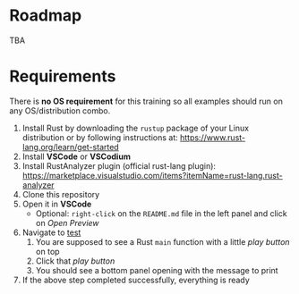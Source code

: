 # Roadmap

TBA

# Requirements

There is **no OS requirement** for this training so all examples should run on any OS/distribution combo.

1. Install Rust by downloading the `rustup` package of your Linux distribution or by following instructions at: https://www.rust-lang.org/learn/get-started  
1. Install **VSCode** or **VSCodium** 
1. Install RustAnalyzer plugin (official rust-lang plugin): https://marketplace.visualstudio.com/items?itemName=rust-lang.rust-analyzer
1. Clone this repository
1. Open it in **VSCode**
    * Optional: `right-click` on the `README.md` file in the left panel and click on *Open Preview*
1. Navigate to [test](exercises/hello/src/main.rs)
    1. You are supposed to see a Rust `main` function with a little *play button* on top
    1. Click that *play button*
    1. You should see a bottom panel opening with the message to print
1. If the above step completed successfully, everything is ready

